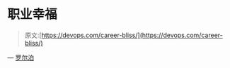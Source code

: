# 职业幸福

> 原文:[https://devops.com/career-bliss/](https://devops.com/career-bliss/)

— [罗尔泊](https://devops.com/author/breselman/)